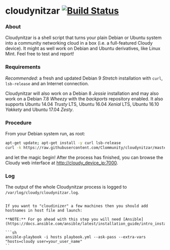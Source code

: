 # cloudynitzar [![Build Status](https://travis-ci.org/Clommunity/cloudynitzar.svg?branch=master)](https://travis-ci.org/Clommunity/cloudynitzar)

### About
Cloudynitzar is a shell script that turns your plain Debian or Ubuntu system into a community networking cloud in a box (i.e. a full-featured Cloudy device). It might as well work on Debian and Ubuntu derivatives, like Linux Mint. Feel free to test and report!

### Requirements
*Recommended*: a fresh and updated Debian 9 *Stretch* installation with `curl`, `lsb-release` and an Internet connection.

Cloudynitzar will also work on a Debian 8 *Jessie* installation and may also work on a Debian 7.8 *Wheezy* with the *backports* repository enabled. It also supports Ubuntu 14.04 *Trusty* LTS, Ubuntu 16.04 *Xenial* LTS, Ubuntu 16.10 *Yakkety* and Ubuntu 17.04 *Zesty*.

### Procedure
From your Debian system run, as root:

````sh
apt-get update; apt-get install -y curl lsb-release
curl -k https://raw.githubusercontent.com/Clommunity/cloudynitzar/master/cloudynitzar.sh | bash -
````
and let the magic begin! After the process has finished, you can browse the Cloudy web interface at [http://cloudy_device_ip:7000](http://cloudy_device_ip:7000).

### Log
The output of the whole Cloudynitzar process is logged to `/var/log/cloudy/cloudynitzar.log`.
```

If you want to "cloudinizer" a few machines then you should add hostnames in host file and launch:

**NOTE:** For go ahead with this step you will need [Ansible](https://docs.ansible.com/ansible/latest/installation_guide/intro_installation.html)

```sh
ansible-playbook -i hosts playbook.yml --ask-pass --extra-vars "hosts=cloudy user=your_user_name"
``

